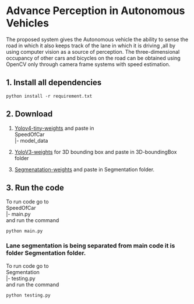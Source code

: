 # Advance Perception in Autonomous Vehicles

The proposed system gives the Autonomous vehicle the ability to sense the road in which it also keeps track of the lane in which it is driving ,all by using computer vision as a source of perception. The three-dimensional occupancy of other cars and bicycles on the road can be obtained using OpenCV only through camera frame systems with speed estimation. <br/>

## 1. Install all dependencies
```
python install -r requirement.txt
```

## 2. Download
1. [Yolov4-tiny-weights](https://drive.google.com/file/d/1yJVFZShj9YD-Bysq5P5ZNBphjRJzpr9p/view?usp=share_link)
and paste in <br/>
SpeedOfCar  <br/>
  |- model_data <br/>

2. [YoloV3-weights](https://drive.google.com/drive/folders/1xDQSCmEtx9RVDGNn0USBruAhSzTznhrm?usp=share_link) for 3D bounding box
and paste in 3D-boundingBox folder<br/>

3. [Segmenatation-weights](https://drive.google.com/file/d/1y9uSqjGMi3Ogp0M45e9q-WYmvlWg1Qj6/view?usp=share_link)
and paste in Segmentation folder.
 
## 3. Run the code
To run code go to <br/>
SpeedOfCar <br/>
  |- main.py <br/>
and run the command
```
python main.py
```

### Lane segmentation is being separated from main code it is folder Segmentation folder.

To run code go to <br/>
Segmentation <br/>
  |- testing.py <br/>
and run the command
```
python testing.py
```
